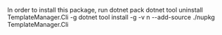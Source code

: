 In order to install this package, run
dotnet pack
dotnet tool uninstall TemplateManager.Cli -g
dotnet tool install -g -v n --add-source ./nupkg TemplateManager.Cli
